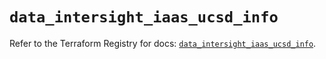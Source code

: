 # `data_intersight_iaas_ucsd_info`

Refer to the Terraform Registry for docs: [`data_intersight_iaas_ucsd_info`](https://registry.terraform.io/providers/ciscodevnet/intersight/1.0.71/docs/data-sources/iaas_ucsd_info).
